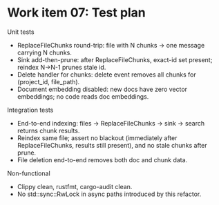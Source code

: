 # Work item 07: Test plan

Unit tests
- ReplaceFileChunks round-trip: file with N chunks → one message carrying N chunks.
- Sink add-then-prune: after ReplaceFileChunks, exact-id set present; reindex N→N-1 prunes stale id.
- Delete handler for chunks: delete event removes all chunks for (project_id, file_path).
- Document embedding disabled: new docs have zero vector embeddings; no code reads doc embeddings.

Integration tests
- End-to-end indexing: files → ReplaceFileChunks → sink → search returns chunk results.
- Reindex same file; assert no blackout (immediately after ReplaceFileChunks, results still present), and no stale chunks after prune.
- File deletion end-to-end removes both doc and chunk data.

Non-functional
- Clippy clean, rustfmt, cargo-audit clean.
- No std::sync::RwLock in async paths introduced by this refactor.

